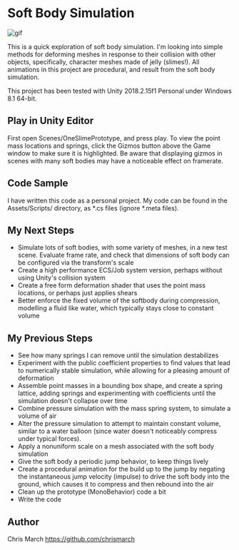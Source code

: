 # Soft Body Simulation

![gif](https://i.imgur.com/XpWosD6.gif)

This is a quick exploration of soft body simulation. I'm looking into simple methods for deforming meshes in response to their collision with other objects, specifically, character meshes made of jelly (slimes!). All animations in this project are procedural, and result from the soft body simulation.

This project has been tested with Unity 2018.2.15f1 Personal under Windows 8.1 64-bit.

## Play in Unity Editor
First open Scenes/OneSlimePrototype, and press play. To view the point mass locations and springs, click the Gizmos button above the Game window to make sure it is highlighted. Be aware that displaying gizmos in scenes with many soft bodies may have a noticeable effect on framerate.

## Code Sample
I have written this code as a personal project. My code can be found in the Assets/Scripts/ directory, as *.cs files (ignore *.meta files).

## My Next Steps
* Simulate lots of soft bodies, with some variety of meshes, in a new test scene. Evaluate frame rate, and check that dimensions of soft body can be configured via the transform's scale
* Create a high performance ECS/Job system version, perhaps without using Unity's collision system
* Create a free form deformation shader that uses the point mass locations, or perhaps just applies shears
* Better enforce the fixed volume of the softbody during compression, modelling a fluid like water, which typically stays close to constant volume

## My Previous Steps
* See how many springs I can remove until the simulation destabilizes
* Experiment with the public coefficient properties to find values that lead to numerically stable simulation, while allowing for a pleasing amount of deformation
* Assemble point masses in a bounding box shape, and create a spring lattice, adding springs and experimenting with coefficients until the simulation doesn't collapse over time
* Combine pressure simulation with the mass spring system, to simulate a volume of air
* Alter the pressure simulation to attempt to maintain constant volume, similar to a water balloon (since water doesn't noticeably compress under typical forces).
* Apply a nonuniform scale on a mesh associated with the soft body simulation
* Give the soft body a periodic jump behavior, to keep things lively
* Create a procedural animation for the build up to the jump by negating the instantaneous jump velocity (impulse) to drive the soft body into the ground, which causes it to compress and then rebound into the air
* Clean up the prototype (MonoBehavior) code a bit
* Write the code

## Author
Chris March
https://github.com/chrismarch

